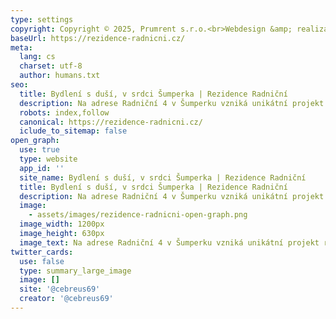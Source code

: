 ```yaml
---
type: settings
copyright: Copyright © 2025, Prumrent s.r.o.<br>Webdesign &amp; realizace <a href="https://www.babacek.cz" target="_blank" title="Pavel Babáček - grafik, tvorba webu, frontend designer a html kodér. Tvorba webu Brno." class="text-gray-600">Babacek.cz</a>
baseUrl: https://rezidence-radnicni.cz/
meta:
  lang: cs
  charset: utf-8
  author: humans.txt
seo:
  title: Bydlení s duší, v srdci Šumperka | Rezidence Radniční
  description: Na adrese Radniční 4 v Šumperku vzniká unikátní projekt rezidenčního bydlení, který spojuje historickou hodnotu budovy s moderním komfortem dnešní doby. Celkem 16 bytových jednotek nabídne klidné, přesto dokonale dostupné městské bydlení.
  robots: index,follow
  canonical: https://rezidence-radnicni.cz/
  iclude_to_sitemap: false
open_graph:
  use: true
  type: website
  app_id: ''
  site_name: Bydlení s duší, v srdci Šumperka | Rezidence Radniční
  title: Bydlení s duší, v srdci Šumperka | Rezidence Radniční
  description: Na adrese Radniční 4 v Šumperku vzniká unikátní projekt rezidenčního bydlení, který spojuje historickou hodnotu budovy s moderním komfortem dnešní doby. Celkem 16 bytových jednotek nabídne klidné, přesto dokonale dostupné městské bydlení.
  image:
    - assets/images/rezidence-radnicni-open-graph.png
  image_width: 1200px
  image_height: 630px
  image_text: Na adrese Radniční 4 v Šumperku vzniká unikátní projekt rezidenčního bydlení, který spojuje historickou hodnotu budovy s moderním komfortem dnešní doby.
twitter_cards:
  use: false
  type: summary_large_image
  image: []
  site: '@cebreus69'
  creator: '@cebreus69'
---
```

